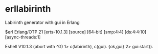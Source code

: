 # erllabirinth
Labirinth generator with gui in Erlang

$erl
Erlang/OTP 21 [erts-10.1.3] [source] [64-bit] [smp:4:4] [ds:4:4:10] [async-threads:1]

Eshell V10.1.3  (abort with ^G)
1> c(labirinth), c(gui).
{ok,gui}
2> gui:start().

